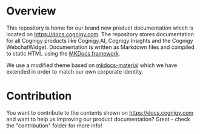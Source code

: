 # Overview
This repository is home for our brand new product documentation which is located on https://docs.cognigy.com. The repository stores documentation for all Cognigy products like Cognigy.AI, Cognigy Insights and the Cognigy WebchatWidget. Documentation is written as Markdown files and compiled to static HTML using the [MKDocs framework](https://www.mkdocs.org/).

We use a modified theme based on [mkdocs-material](https://squidfunk.github.io/mkdocs-material/) which we have extended in order to match our own corporate identity.

# Contribution
You want to contribute to the contents shown on https://docs.cognigy.com and want to help us improving our product documentation? Great - check the "contribution" folder for more info!